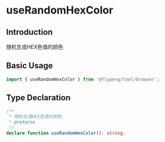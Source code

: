 # useRandomHexColor

## Introduction

随机生成HEX色值的颜色

## Basic Usage

```ts
import { useRandomHexColor } from '@flypeng/tool/browser';
```

## Type Declaration

```ts
/**
 * 随机生成HEX色值的颜色
 * @returns
 */
declare function useRandomHexColor(): string;
```
